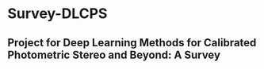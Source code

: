 # Survey-DLCPS

## Project for Deep Learning Methods for Calibrated Photometric Stereo and Beyond: A Survey
